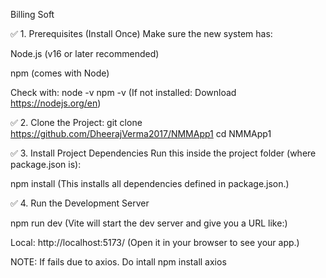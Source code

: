 Billing Soft

✅ 1. Prerequisites (Install Once) Make sure the new system has:

Node.js (v16 or later recommended)

npm (comes with Node)

Check with: node -v npm -v (If not installed: Download https://nodejs.org/en)

✅ 2. Clone the Project: git clone https://github.com/DheerajVerma2017/NMMApp1 cd NMMApp1


✅ 3. Install Project Dependencies Run this inside the project folder (where package.json is):

npm install (This installs all dependencies defined in package.json.)

✅ 4. Run the Development Server

npm run dev (Vite will start the dev server and give you a URL like:)

Local: http://localhost:5173/ (Open it in your browser to see your app.)

NOTE: If fails due to axios. Do intall
npm install axios


